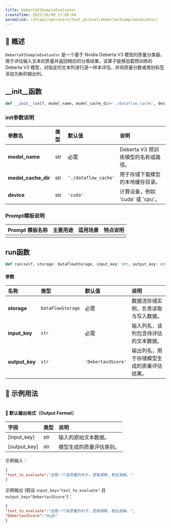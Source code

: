 ```yaml
---
title: DebertaV3SampleEvaluator
createTime: 2025/10/09 17:09:04
permalink: /zh/api/operators/text_pt/eval/debertav3sampleevaluator/
---
```


## 📘 概述

`DebertaV3SampleEvaluator` 是一个基于 Nvidia Deberta V3 模型的质量分类器，用于评估输入文本的质量并返回相应的分类结果。该算子能够加载预训练的 Deberta V3 模型，对指定的文本列进行逐一样本评估，并将质量分数或类别标签添加为新的输出列。

## __init__函数

```python
def __init__(self, model_name, model_cache_dir='./dataflow_cache', device='cuda')
```

### init参数说明

| 参数名              | 类型 | 默认值              | 说明                               |
| :------------------ | :--- | :------------------ | :--------------------------------- |
| **model_name**      | str  | 必需                | Deberta V3 预训练模型的名称或路径。  |
| **model_cache_dir** | str  | `'./dataflow_cache'` | 用于存储下载模型的本地缓存目录。     |
| **device**          | str  | `'cuda'`            | 计算设备，例如 'cuda' 或 'cpu'。 |

### Prompt模板说明

| Prompt 模板名称 | 主要用途 | 适用场景 | 特点说明 |
| --------------- | -------- | -------- | -------- |
|                 |          |          |          |

## run函数

```python
def run(self, storage: DataFlowStorage, input_key: str, output_key: str='Debertav3Score')
```

#### 参数

| 名称          | 类型              | 默认值             | 说明                                   |
| :------------ | :---------------- | :----------------- | :------------------------------------- |
| **storage**   | `DataFlowStorage` | 必需               | 数据流存储实例，负责读取与写入数据。     |
| **input_key** | `str`             | 必需               | 输入列名，该列包含待评估的文本数据。     |
| **output_key**| `str`             | `'Debertav3Score'` | 输出列名，用于存储模型生成的质量评估结果。 |

## 🧠 示例用法

```python

```

#### 🧾 默认输出格式（Output Format）

| 字段             | 类型 | 说明                   |
| :--------------- | :--- | :--------------------- |
| [input_key]      | str  | 输入的原始文本数据。     |
| [output_key]     | str  | 模型生成的质量评估类别。 |

示例输入：

```json
{
"text_to_evaluate":"这是一个高质量的句子，逻辑清晰，表达准确。"
}
```

示例输出 (假设 `input_key="text_to_evaluate"` 且 `output_key="Debertav3Score"`)：

```json
{
"text_to_evaluate":"这是一个高质量的句子，逻辑清晰，表达准确。",
"Debertav3Score":"High"
}
```
